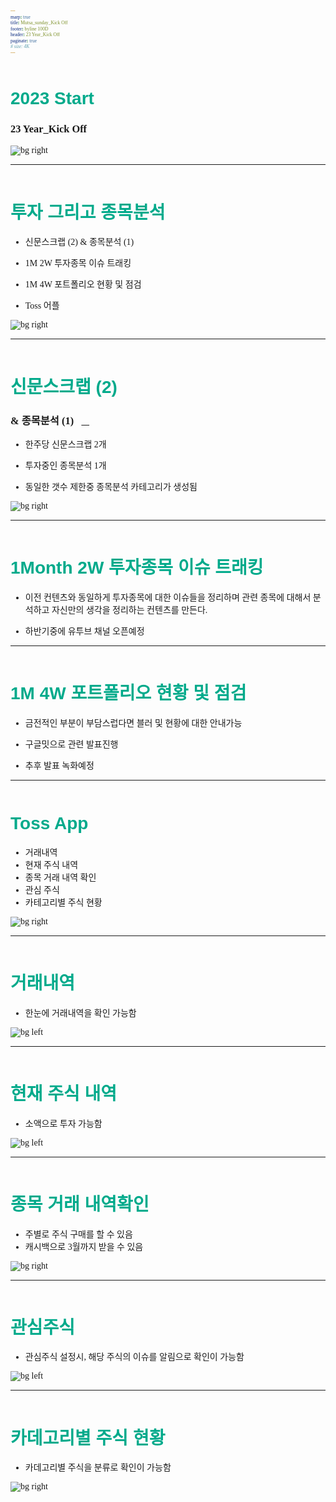 ```yaml
---
marp: true
title: Mutsa_sunday_Kick Off
footer: byline 100D
header: 23 Year_Kick Off
paginate: true
# size: 4K
---
```


<style>
    
  @import url('https://fonts.googleapis.com/css2?family=Do+Hyeon&family=Dongle:wght@300;400;700&family=Montserrat:ital,wght@0,100;0,200;0,300;0,400;0,500;0,600;0,700;0,800;0,900;1,100;1,200;1,300;1,400;1,500;1,600;1,700;1,800;1,900&family=Noto+Serif+KR:wght@600&family=Poppins:ital,wght@1,600&display=swap');

   @import url('https://cdn.jsdelivr.net/gh/orioncactus/pretendard/dist/web/static/pretendard.css');
      * {
        font-family: 'Pretendard', serif;
      }
      @keyframes AnimationName {
        0% {
          background-position: 0% 50%;
        }
        50% {
          background-position: 100% 50%;
        }
        100% {
          background-position: 0% 50%;
        }
      }


section{
    font-family:'Noto Serif KR';
    background: linear-gradient(-45deg, #343434, #282a36, #44475a, #6272a4 );
        background-size: 300% 300%;
        animation: AnimationName 6s infinite;background: linear-gradient(-45deg, #343434, #282a36, #44475a, #6272a4);
        background-size: 300% 300%;
        animation: AnimationName 6s infinite;
}
section{
    color:#fff;
}

h1{ color:#fff}

</style>

<!-- 여기는 제목 -->

# 2023 Start

### 23 Year_Kick Off

<style scoped>
h1 {
   font-family: 'Montserrat', sans-serif;
    padding-top: 0.5em;
    color:#f8f8f8;
    font-size:2.5em;
}

h3{ font-family:'Noto Serif KR';}
section{
    background:#101010;
    color:#fff;
}
span{
    font-size:0.8em;
}
</style>

![bg right](./img/ppt.front.png)

---

<style scoped>
  
    section{ color:#00AA8B;}
</style>

# 투자 그리고 종목분석

- 신문스크랩 (2) & 종목분석 (1)

- 1M 2W 투자종목 이슈 트래킹

- 1M 4W 포트폴리오 현황 및 점검

- Toss 어플

![bg right](./img/mutsa_sun01.jpeg)

---

<style scoped>
   
    h1 {
    padding-bottom: 0em;
    color:#00AA8B;
}
</style>

# 신문스크랩 (2)

### & 종목분석 (1) &nbsp; [🔗](https://www.notion.so/koolbaek/Ver-1-5-5587400a01344055a889fa39970e62c8?pvs=4)

- 한주당 신문스크랩 2개

- 투자중인 종목분석 1개

- 동일한 갯수 제한중 종목분석
  카테고리가 생성됨

![bg right](./img/scrap.png)

---

<style scoped>
   
    h1 {
    padding-bottom: 0.5em;
    color:#00AA8B;
}
</style>

# 1Month 2W 투자종목 이슈 트래킹

- 이전 컨텐츠와 동일하게 투자종목에 대한
  이슈들을 정리하며 관련 종목에 대해서 분석하고
  자신만의 생각을 정리하는 컨텐츠를 만든다.

- 하반기중에 유투브 채널 오픈예정

---

<style scoped>
   
    h1 {
    padding-bottom: 0.5em;
    color:#00AA8B;
}
</style>

# 1M 4W 포트폴리오 현황 및 점검

- 금전적인 부분이 부담스럽다면 블러 및 현황에 대한 안내가능

- 구글밋으로 관련 발표진행

- 추후 발표 녹화예정

---

<style scoped>
    h1{font-family: 'Poppins', sans-serif;}
    h1 {
    padding-bottom: 0.5em;
    color:#00AA8B;
}
</style>

# Toss App

- 거래내역
- 현재 주식 내역
- 종목 거래 내역 확인
- 관심 주식
- 카테고리별 주식 현황

![bg right](./img/toss-app.jpg)

---

# 거래내역

- 한눈에 거래내역을 확인 가능함

![bg left](./img/toss01.PNG)

<style scoped>

h1 {
    padding-bottom: 0em;
    color:#00AA8B;
    font-size:2em;
}
</style>

---

# 현재 주식 내역

- 소액으로 투자 가능함

![bg left](./img/toss02.PNG)

<style scoped>

h1 {
    padding-bottom: 0em;
    color:#00AA8B;
    font-size:2em;
}
</style>

---

# 종목 거래 내역확인

- 주별로 주식 구매를 할 수 있음
- 캐시백으로 3월까지 받을 수 있음

![bg right](./img/toss03.PNG)

<style scoped>

h1 {
    padding-bottom: 0em;
    color:#00AA8B;
    font-size:2em;
}
</style>

---

# 관심주식

- 관심주식 설정시, 해당 주식의
  이슈를 알림으로 확인이 가능함

![bg left](./img/toss04.PNG)

<style scoped>

h1 {
    padding-bottom: 0em;
    color:#00AA8B;
    font-size:2em;
}
</style>

---

# 카데고리별 주식 현황

- 카데고리별 주식을 분류로
  확인이 가능함

![bg right](./img/toss05.PNG)

<style scoped>
    
    

h1 {
    padding-bottom: 0em;
    color:#00AA8B;
    font-size:2em;
}
</style>
